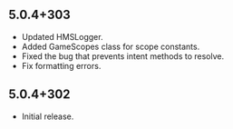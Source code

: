 ## 5.0.4+303

* Updated HMSLogger.
* Added GameScopes class for scope constants.
* Fixed the bug that prevents intent methods to resolve.
* Fix formatting errors.

## 5.0.4+302

* Initial release.
